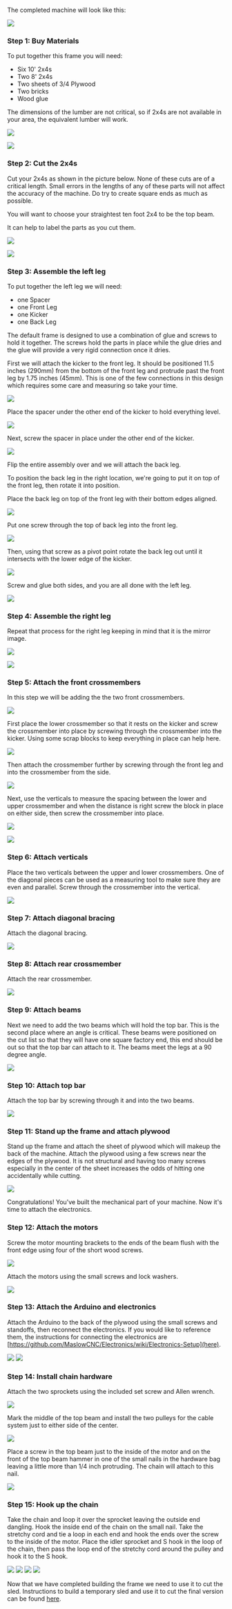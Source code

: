 
The completed machine will look like this:


![](https://github.com/MaslowCommunityGarden/The-Default-Frame/blob/master/Pictures/CAD%20overview.PNG)


### Step 1: Buy Materials

To put together this frame you will need:
* Six 10' 2x4s 
* Two 8'  2x4s
* Two sheets of 3/4 Plywood
* Two bricks
* Wood glue

The dimensions of the lumber are not critical, so if 2x4s are not available in your area, the equivalent lumber will work.

![](https://github.com/MaslowCommunityGarden/The-Default-Frame/blob/master/Pictures/2x4s%20Uncut.jpg)

![](https://github.com/MaslowCommunityGarden/The-Default-Frame/blob/master/Pictures/Bricks%20and%20glue.jpg)

### Step 2: Cut the 2x4s

Cut your 2x4s as shown in the picture below. None of these cuts are of a critical length. Small errors in the lengths of any of these parts will not affect the accuracy of the machine. Do try to create square ends as much as possible.

You will want to choose your straightest ten foot 2x4 to be the top beam.

It can help to label the parts as you cut them.

![](https://github.com/MaslowCommunityGarden/The-Default-Frame/blob/master/Pictures/Cut%20List.PNG)

![](https://github.com/MaslowCommunityGarden/The-Default-Frame/blob/master/Pictures/2x4s%20Cut.jpg)

### Step 3: Assemble the left leg

To put together the left leg we will need:

* one Spacer
* one Front Leg
* one Kicker
* one Back Leg

The default frame is designed to use a combination of glue and screws to hold it together. The screws hold the parts in place while the glue dries and the glue will provide a very rigid connection once it dries.

First we will attach the kicker to the front leg. It should be positioned 11.5 inches (290mm) from the bottom of the front leg and protrude past the front leg by 1.75 inches (45mm). This is one of the few connections in this design which requires some care and measuring so take your time.

![](https://github.com/MaslowCommunityGarden/The-Default-Frame/blob/master/Pictures/Left%20Leg%20Closeup.PNG)

Place the spacer under the other end of the kicker to hold everything level.

![](https://github.com/MaslowCommunityGarden/The-Default-Frame/blob/master/Pictures/left%20leg%20begin.jpg)

Next, screw the spacer in place under the other end of the kicker.

![](https://github.com/MaslowCommunityGarden/The-Default-Frame/blob/master/Pictures/left%20leg%20with%20spacer%20attached.jpg)

Flip the entire assembly over and we will attach the back leg. 

To position the back leg in the right location, we're going to put it on top of the front leg, then rotate it into position. 

Place the back leg on top of the front leg with their bottom edges aligned. 

![](https://github.com/MaslowCommunityGarden/The-Default-Frame/blob/master/Pictures/Back%20of%20leg%20one%20screw%20far.jpg)

Put one screw through the top of back leg into the front leg.

![](https://github.com/MaslowCommunityGarden/The-Default-Frame/blob/master/Pictures/Back%20of%20leg%20one%20screw%20close.jpg)

Then, using that screw as a pivot point rotate the back leg out until it intersects with the lower edge of the kicker.

![](https://github.com/MaslowCommunityGarden/The-Default-Frame/blob/master/Pictures/Back%20Leg%20Diagram.PNG)

Screw and glue both sides, and you are all done with the left leg.

![](https://github.com/MaslowCommunityGarden/The-Default-Frame/blob/master/Pictures/left%20leg%20complete.jpg)

### Step 4: Assemble the right leg

Repeat that process for the right leg keeping in mind that it is the mirror image. 

![](https://github.com/MaslowCommunityGarden/The-Default-Frame/blob/master/Pictures/Right%20leg%20flip.jpg)

![](https://github.com/MaslowCommunityGarden/The-Default-Frame/blob/master/Pictures/Both%20legs%20as%20mirors.jpg)


### Step 5: Attach the front crossmembers 

In this step we will be adding the the two front crossmembers.

![](https://github.com/MaslowCommunityGarden/The-Default-Frame/blob/master/Pictures/Crossmembers%20highlighted.PNG)

First place the lower crossmember so that it rests on the kicker and screw the crossmember into place by screwing through the crossmember into the kicker. Using some scrap blocks to keep everything in place can help here.

![](https://github.com/MaslowCommunityGarden/The-Default-Frame/blob/master/Pictures/lower%20crossmember%20screwed%20on%20the%20inside.jpg)

Then attach the crossmember further by screwing through the front leg and into the crossmember from the side.

![](https://github.com/MaslowCommunityGarden/The-Default-Frame/blob/master/Pictures/Lower%20crossmember%20screwed%20on%20the%20outside.jpg)

Next, use the verticals to measure the spacing between the lower and upper crossmember and when the distance is right screw the block in place on either side, then screw the crossmember into place.

![](https://github.com/MaslowCommunityGarden/The-Default-Frame/blob/master/Pictures/placing%20block%20for%20upper%20crossmember.jpg)

![](https://github.com/MaslowCommunityGarden/The-Default-Frame/blob/master/Pictures/upper%20crossmember%20block%20in%20place.jpg)

### Step 6: Attach verticals

Place the two verticals between the upper and lower crossmembers. One of the diagonal pieces can be used as a measuring tool to make sure they are even and parallel. Screw through the crossmember into the vertical.

![](https://github.com/MaslowCommunityGarden/The-Default-Frame/blob/master/Pictures/placing%20verticals.jpg)


### Step 7: Attach diagonal bracing

Attach the diagonal bracing.

![](https://github.com/MaslowCommunityGarden/The-Default-Frame/blob/master/Pictures/add%20diagonals.jpg)

### Step 8: Attach rear crossmember

Attach the rear crossmember.

![](https://github.com/MaslowCommunityGarden/The-Default-Frame/blob/master/Pictures/Add%20rear%20crossmember.jpg)

### Step 9: Attach beams

Next we need to add the two beams which will hold the top bar. This is the second place where an angle is critical. These beams were positioned on the cut list so that they will have one square factory end, this end should be out so that the top bar can attach to it. The beams meet the legs at a 90 degree angle.

![](https://github.com/MaslowCommunityGarden/The-Default-Frame/blob/master/Pictures/Add%20beams.jpg)

### Step 10: Attach top bar

Attach the top bar by screwing through it and into the two beams.

![](https://github.com/MaslowCommunityGarden/The-Default-Frame/blob/master/Pictures/Add%20top%20beam.jpg)

### Step 11: Stand up the frame and attach plywood

Stand up the frame and attach the sheet of plywood which will makeup the back of the machine. Attach the plywood using a few screws near the edges of the plywood. It is not structural and having too many screws especially in the center of the sheet increases the odds of hitting one accidentally while cutting.

![](https://github.com/MaslowCommunityGarden/The-Default-Frame/blob/master/Pictures/Plywood%20in%20place.jpg)

Congratulations! You've built the mechanical part of your machine. Now it's time to attach the electronics.

### Step 12: Attach the motors

Screw the motor mounting brackets to the ends of the beam flush with the front edge using four of the short wood screws.

![](https://github.com/MaslowCNC/Mechanics/tree/master/Documentation/The%20Bolt%20Together%20Frame)

Attach the motors using the small screws and lock washers.

![](https://github.com/MaslowCommunityGarden/The-Default-Frame/blob/master/Pictures/Motor%20Attached.jpg)

### Step 13: Attach the Arduino and electronics

Attach the Arduino to the back of the plywood using the small screws and standoffs, then reconnect the electronics. If you would like to reference them, the instructions for connecting the electronics are [https://github.com/MaslowCNC/Electronics/wiki/Electronics-Setup](here).

![](https://github.com/MaslowCommunityGarden/The-Default-Frame/blob/master/Pictures/Arduino%20Mounting%20Screws.jpeg)
![](https://github.com/MaslowCommunityGarden/The-Default-Frame/blob/master/Pictures/Arduino%20In%20Place.jpg)

### Step 14: Install chain hardware

Attach the two sprockets using the included set screw and Allen wrench.

![](https://github.com/MaslowCommunityGarden/The-Default-Frame/blob/master/Pictures/Sprockets%20Installed.jpg)

Mark the middle of the top beam and install the two pulleys for the cable system just to either side of the center.

![](https://github.com/MaslowCommunityGarden/The-Default-Frame/blob/master/Pictures/Bungee%20idlers.jpg)

Place a screw in the top beam just to the inside of the motor and on the front of the top beam hammer in one of the small nails in the hardware bag leaving a little more than 1/4 inch protruding. The chain will attach to this nail.

![](https://github.com/MaslowCommunityGarden/The-Default-Frame/blob/master/Pictures/Closeup%20of%20Nail%20and%20Screw.jpg)

### Step 15: Hook up the chain

Take the chain and loop it over the sprocket leaving the outside end dangling. Hook the inside end of the chain on the small nail.  Take the stretchy cord and tie a loop in each end and hook the ends over the screw to the inside of the motor. Place the idler sprocket and S hook in the loop of the chain, then pass the loop end of the stretchy cord around the pulley and hook it to the S hook.

![](https://github.com/MaslowCommunityGarden/The-Default-Frame/blob/master/Pictures/System%20Overview.jpg)
![](https://github.com/MaslowCommunityGarden/The-Default-Frame/blob/master/Pictures/Chain%20Over%20Motor.jpg)
![](https://github.com/MaslowCommunityGarden/The-Default-Frame/blob/master/Pictures/Chain%20Idler.jpg)
![](https://github.com/MaslowCommunityGarden/The-Default-Frame/blob/master/Pictures/Bungee%20on%20idlers.jpg)


Now that we have completed building the frame we need to use it to cut the sled. Instructions to build a temporary sled and use it to cut the final version can be found [here](https://github.com/MaslowCNC/Mechanics/wiki/Cut-the-Sled).
